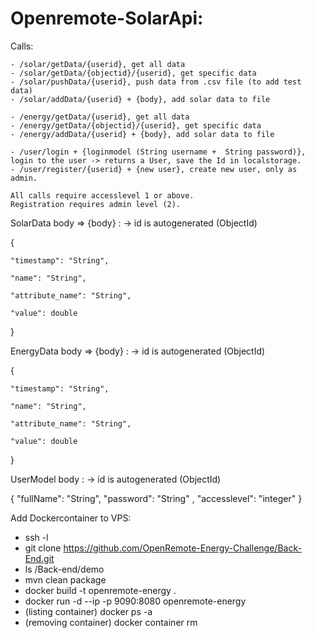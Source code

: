 # Openremote-SolarApi:
  
  Calls:
    
    - /solar/getData/{userid}, get all data
    - /solar/getData/{objectid}/{userid}, get specific data
    - /solar/pushData/{userid}, push data from .csv file (to add test data)
    - /solar/addData/{userid} + {body}, add solar data to file

    - /energy/getData/{userid}, get all data
    - /energy/getData/{objectid}/{userid}, get specific data
    - /energy/addData/{userid} + {body}, add solar data to file
    
    - /user/login + {loginmodel (String username +  String password)}, login to the user -> returns a User, save the Id in localstorage.
    - /user/register/{userid} + {new user}, create new user, only as admin.
    
    All calls require accesslevel 1 or above.
    Registration requires admin level (2).
    
 SolarData body => {body} : -> id is autogenerated (ObjectId)
  
  {
    
    "timestamp": "String",
    
    "name": "String",
    
    "attribute_name": "String",
    
    "value": double
  }   
  
  EnergyData body => {body} : -> id is autogenerated (ObjectId)
  
  {
    
    "timestamp": "String",
    
    "name": "String",
    
    "attribute_name": "String",
    
    "value": double
  } 
  
  UserModel body : -> id is autogenerated (ObjectId)
  
  {
    "fullName": "String",
    "password": "String" <hashed>,
    "accesslevel": "integer"
  }
  
  Add Dockercontainer to VPS:
  
  - ssh <ip address> -l <user>
  - git clone https://github.com/OpenRemote-Energy-Challenge/Back-End.git
  - ls /Back-end/demo
  - mvn clean package
  - docker build -t openremote-energy .
  - docker run -d --ip <ip address> -p 9090:8080 openremote-energy
  - (listing container) docker ps -a
  - (removing container) docker container rm <container id>
